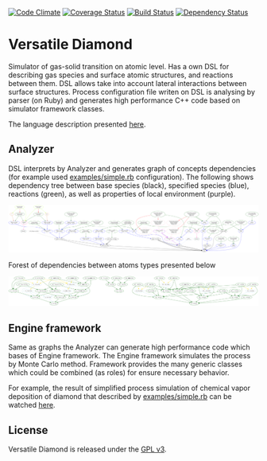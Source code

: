 [![Code Climate](https://codeclimate.com/github/newmen/versatile-diamond.png)](https://codeclimate.com/github/newmen/versatile-diamond)
[![Coverage Status](https://coveralls.io/repos/newmen/versatile-diamond/badge.svg?branch=master&service=github)](https://coveralls.io/github/newmen/versatile-diamond?branch=master)
[![Build Status](https://secure.travis-ci.org/newmen/versatile-diamond.png)](http://travis-ci.org/newmen/versatile-diamond)
[![Dependency Status](https://gemnasium.com/newmen/versatile-diamond.svg)](https://gemnasium.com/newmen/versatile-diamond)

# Versatile Diamond

Simulator of gas-solid transition on atomic level. Has a own DSL for describing gas species and surface atomic structures, and reactions between them. DSL allows take into account lateral interactions between surface structures. Process configuration file writen on DSL is analysing by parser (on Ruby) and generates high performance C++ code based on simulator framework classes.

The language description presented [here](https://gist.github.com/newmen/5cb453464b6e4df4082b).

## Analyzer

DSL interprets by Analyzer and generates graph of concepts dependencies (for example used [examples/simple.rb](examples/simple.rb) configuration). The following shows dependency tree between base species (black), specified species (blue), reactions (green), as well as properties of local environment (purple).

![Classes Trees](docs/total-tree.png?raw=true)

Forest of dependencies between atoms types presented below

![Classes Trees](docs/composition.png?raw=true)

## Engine framework

Same as graphs the Analyzer can generate high performance code which bases of Engine framework. The Engine framework simulates the process by Monte Carlo method. Framework provides the many generic classes which could be combined (as roles) for ensure necessary behavior.

For example, the result of simplified process simulation of chemical vapor deposition of diamond that described by [examples/simple.rb](examples/simple.rb) can be watched [here](http://www.youtube.com/watch?v=4NS3sxvo16M&list=UU3O9qDlocs5RXU8Idaoi0iA).

## License

Versatile Diamond is released under the [GPL v3](http://www.gnu.org/licenses/gpl.html).
